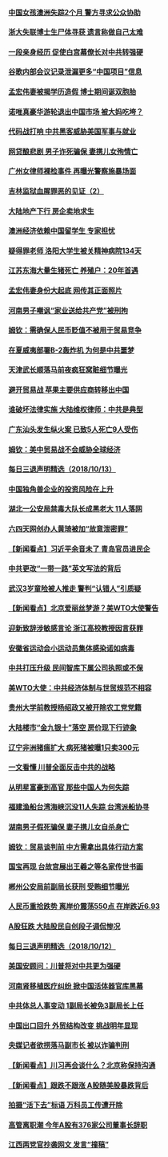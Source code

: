 #### [中国女孩澳洲失踪2个月 警方寻求公众协助](../pages/nsc413/n10783452.md?t=10142134) 

#### [浙大失联博士生尸体寻获 遗言称做自己太难](../pages/nsc413/n10783417.md?t=10142134) 

#### [一段亲身经历 促使白宫幕僚长对中共转强硬](../pages/nsc413/n10783404.md?t=10142134) 

#### [谷歌内部会议记录泄漏更多“中国项目”信息](../pages/nsc413/n10783142.md?t=10142134) 

#### [孟宏伟妻被揭学历造假 博士期间诞双胞胎](../pages/nsc413/n10783343.md?t=10142134) 

#### [诺唯真豪华游轮退出中国市场 被大妈吃垮？](../pages/nsc413/n10783382.md?t=10142134) 

#### [代码战打响 中共黑客威胁美国军事与就业](../pages/nsc413/n10783324.md?t=10142134) 

#### [网贷酿悲剧 男子诈死骗保 妻携儿女殉情亡](../pages/nsc413/n10783186.md?t=10142134) 

#### [广州女律师裸检事件 再曝光警察施暴场面](../pages/nsc413/n10783159.md?t=10142134) 

#### [吉林监狱血腥罪恶的见证（2）](../pages/nsc413/n10774358.md?t=10142134) 

#### [大陆地产下行 房企卖地求生](../pages/nsc413/n10782792.md?t=10142134) 

#### [澳洲经济依赖中国留学生 专家担忧](../pages/nsc413/n10783174.md?t=10142134) 

#### [疑得罪老师 洛阳大学生被关精神病院134天](../pages/nsc413/n10783132.md?t=10142134) 


#### [江苏东海大量生猪死亡 养殖户：20年首遇](../pages/nsc413/n10782803.md?t=10142134) 

#### [孟宏伟妻身份大起底 网传其正面照片](../pages/nsc413/n10782349.md?t=10142134) 

#### [河南男子嘲讽“家业送给共产党”被刑拘](../pages/nsc413/n10782743.md?t=10142134) 

#### [姆钦：需确保人民币贬值不被用于贸易竞争](../pages/nsc413/n10782198.md?t=10142134) 

#### [在夏威夷部署B-2轰炸机 为何是中共噩梦](../pages/nsc413/n10781674.md?t=10142134) 

#### [天津武长顺落马前夜疯狂窝赃细节曝光](../pages/nsc413/n10782275.md?t=10142134) 

#### [避开贸易战 苹果主要供应商转移出中国](../pages/nsc413/n10781823.md?t=10142134) 

#### [谁破坏法律实施 大陆维权律师：中共是典型](../pages/nsc413/n10782080.md?t=10142134) 

#### [广东汕头发生纵火案 已致5人死亡9人受伤](../pages/nsc413/n10782265.md?t=10142134) 

#### [姆钦：美中贸易战不会威胁全球经济](../pages/nsc413/n10782089.md?t=10142134) 

#### [每日三退声明精选（2018/10/13）](../pages/nsc413/n10782102.md?t=10142134) 

#### [中国独角兽企业的投资风险在上升](../pages/nsc413/n10781873.md?t=10142134) 

#### [湖北一公安局禁毒大队长成黑老大 11人落网](../pages/nsc413/n10781952.md?t=10142134) 

#### [六四天网创办人黄琦被加“故意泄密罪”](../pages/nsc413/n10781750.md?t=10142134) 

#### [【新闻看点】习近平余音未了 青岛官员进民企](../pages/nsc413/n10781547.md?t=10142134) 

#### [中共更改“一带一路”英文写法的背后](../pages/nsc413/n10781696.md?t=10142134) 

#### [武汉3岁童险被人推走 警判“认错人”引质疑](../pages/nsc413/n10781802.md?t=10142134) 

#### [【新闻看点】北京爱丽丝梦游？美WTO大使警告](../pages/nsc413/n10781549.md?t=10142134) 

#### [迎新致辞涉敏感言论 浙江高校教授因言获罪](../pages/nsc413/n10781659.md?t=10142134) 

#### [安徽省运动会小运动员集体感染诺如病毒](../pages/nsc413/n10781689.md?t=10142134) 

#### [中共打压升级 民间智库下属公司执照或不保](../pages/nsc413/n10781592.md?t=10142134) 

#### [美WTO大使：中共经济体制与世贸规范不相容](../pages/nsc413/n10781260.md?t=10142134) 

#### [贵州大学前教授杨绍政又被开除农工党党籍](../pages/nsc413/n10781460.md?t=10142134) 

#### [大陆楼市“金九银十”落空 房价现下行迹象](../pages/nsc413/n10780850.md?t=10142134) 


#### [辽宁非洲猪瘟扩大 病死猪被曝1只卖300元](../pages/nsc413/n10781018.md?t=10142134) 

#### [一文看懂  川普全面反击中共的战略](../pages/nsc413/n10780060.md?t=10142134) 

#### [从明星富豪到高官 那些中国人为何失踪](../pages/nsc413/n10780211.md?t=10142134) 

#### [福建渔船台湾海峡沉没11人失踪 台湾派船协寻](../pages/nsc413/n10781207.md?t=10142134) 

#### [湖南男子假死骗保 妻子携儿女自杀身亡](../pages/nsc413/n10781082.md?t=10142134) 

#### [姆钦：贸易谈判前 中方需拿出具体行动方案](../pages/nsc413/n10780360.md?t=10142134) 

#### [国宝再现 台故宫展出王羲之等名家传世书画](../pages/nsc413/n10780842.md?t=10142134) 

#### [郴州公安局前副局长获刑 受贿细节曝光](../pages/nsc413/n10780870.md?t=10142134) 

#### [人民币重拾跌势 离岸价震荡550点 在岸跌近6.93](../pages/nsc413/n10780527.md?t=10142134) 

#### [A股狂跌 大陆股民自创段子调侃惨况](../pages/nsc413/n10780830.md?t=10142134) 

#### [每日三退声明精选（2018/10/12）](../pages/nsc413/n10780701.md?t=10142134) 

#### [美国安顾问：川普将对中共更为强硬](../pages/nsc413/n10780579.md?t=10142134) 

#### [河南肾移植医疗纠纷 掀中国活体器官库黑幕](../pages/nsc413/n10779806.md?t=10142134) 

#### [中共体总人事变动 1副局长被免3副局长上任](../pages/nsc413/n10780318.md?t=10142134) 

#### [中国出口回升 外贸结构改变 挑战明年显现](../pages/nsc413/n10780250.md?t=10142134) 

#### [央媒记者欲捞落马副市长 被以诈骗判刑](../pages/nsc413/n10780331.md?t=10142134) 

#### [【新闻看点】川习再会谈什么？北京称保持沟通](../pages/nsc413/n10780037.md?t=10142134) 

#### [【新闻看点】跟跌不跟涨 A股随美股暴跌背后](../pages/nsc413/n10780057.md?t=10142134) 

#### [拍摄“活下去”标语 万科员工传遭开除](../pages/nsc413/n10780146.md?t=10142134) 

#### [高管离职潮 今年A股有376家公司董事长辞职](../pages/nsc413/n10780206.md?t=10142134) 

#### [江西两党官抄袭网文 发言“撞稿”](../pages/nsc413/n10780158.md?t=10142134) 

